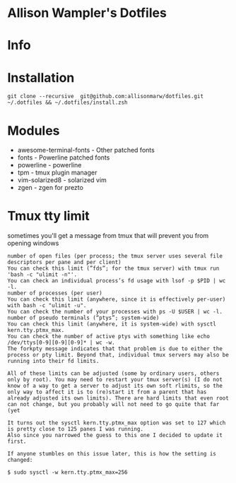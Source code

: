 # Allison Wampler's Dotfiles

# Info 

# Installation

    git clone --recursive  git@github.com:allisonmarw/dotfiles.git ~/.dotfiles && ~/.dotfiles/install.zsh


# Modules

* awesome-terminal-fonts - Other patched fonts
* fonts - Powerline patched fonts
* powerline - powerline
* tpm - tmux plugin manager
* vim-solarized8 - solarized vim
* zgen - zgen for prezto

# Tmux tty limit
sometimes you'll get a message from tmux that will prevent you from opening windows 

    number of open files (per process; the tmux server uses several file descriptors per pane and per client)
    You can check this limit (”fds”; for the tmux server) with tmux run 'bash -c "ulimit -n"'.
    You can check an individual process’s fd usage with lsof -p $PID | wc -l.
    number of processes (per user)
    You can check this limit (anywhere, since it is effectively per-user) with bash -c "ulimit -u".
    You can check the number of your processes with ps -U $USER | wc -l.
    number of pseudo terminals (“ptys”; system-wide)
    You can check this limit (anywhere, it is system-wide) with sysctl kern.tty.ptmx_max.
    You can check the number of active ptys with something like echo /dev/ttys[0-9][0-9][0-9]* | wc -w.
    The forkpty message indicates that that problem is due to either the process or pty limit. Beyond that, individual tmux servers may also be running into their fd limits.

    All of these limits can be adjusted (some by ordinary users, others only by root). You may need to restart your tmux server(s) (I do not know of a way to get a server to adjust its own soft rlimits, so the only way to affect it is to (re)start it from a parent that has already adjusted its own limits). There are hard limits that even root can not change, but you probably will not need to go quite that far (yet

    It turns out the sysctl kern.tty.ptmx_max option was set to 127 which is pretty close to 125 panes I was running.
    Also since you narrowed the guess to this one I decided to update it first.

    If anyone stumbles on this issue later, this is how the setting is changed:

    $ sudo sysctl -w kern.tty.ptmx_max=256
